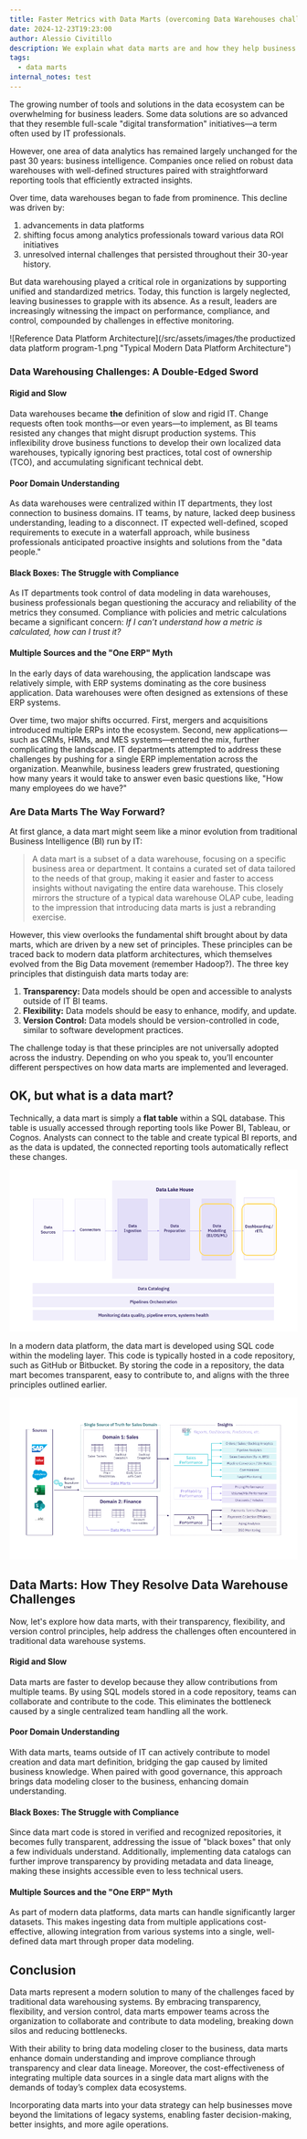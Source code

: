 ```yaml
---
title: Faster Metrics with Data Marts (overcoming Data Warehouses challenges)
date: 2024-12-23T19:23:00
author: Alessio Civitillo
description: We explain what data marts are and how they help business leaders in managing their company performance by having faster and better metrics. We start by giving a short history of data warehousing and the typical challenges, and then move over to explain data marts and how they can help companies get better metrics today.
tags:
  - data marts
internal_notes: test
---
```

The growing number of tools and solutions in the data ecosystem can be overwhelming for business leaders. Some data solutions are so advanced that they resemble full-scale "digital transformation" initiatives—a term often used by IT professionals.

However, one area of data analytics has remained largely unchanged for the past 30 years: business intelligence. Companies once relied on robust data warehouses with well-defined structures paired with straightforward reporting tools that efficiently extracted insights.

Over time, data warehouses began to fade from prominence. This decline was driven by:

1. advancements in data platforms
2. shifting focus among analytics professionals toward various data ROI initiatives
3. unresolved internal challenges that persisted throughout their 30-year history.

But data warehousing played a critical role in organizations by supporting unified and standardized metrics. Today, this function is largely neglected, leaving businesses to grapple with its absence. As a result, leaders are increasingly witnessing the impact on performance, compliance, and control, compounded by challenges in effective monitoring.

![Reference Data Platform Architecture](/src/assets/images/the productized data platform program-1.png "Typical Modern Data Platform Architecture")

### Data Warehousing Challenges: A Double-Edged Sword  

#### Rigid and Slow  

Data warehouses became **the** definition of slow and rigid IT. Change requests often took months—or even years—to implement, as BI teams resisted any changes that might disrupt production systems. This inflexibility drove business functions to develop their own localized data warehouses, typically ignoring best practices, total cost of ownership (TCO), and accumulating significant technical debt.  

#### Poor Domain Understanding  

As data warehouses were centralized within IT departments, they lost connection to business domains. IT teams, by nature, lacked deep business understanding, leading to a disconnect. IT expected well-defined, scoped requirements to execute in a waterfall approach, while business professionals anticipated proactive insights and solutions from the "data people."  

#### Black Boxes: The Struggle with Compliance  

As IT departments took control of data modeling in data warehouses, business professionals began questioning the accuracy and reliability of the metrics they consumed. Compliance with policies and metric calculations became a significant concern: _If I can’t understand how a metric is calculated, how can I trust it?_

#### Multiple Sources and the "One ERP" Myth  

In the early days of data warehousing, the application landscape was relatively simple, with ERP systems dominating as the core business application. Data warehouses were often designed as extensions of these ERP systems.  

Over time, two major shifts occurred. First, mergers and acquisitions introduced multiple ERPs into the ecosystem. Second, new applications—such as CRMs, HRMs, and MES systems—entered the mix, further complicating the landscape. IT departments attempted to address these challenges by pushing for a single ERP implementation across the organization. Meanwhile, business leaders grew frustrated, questioning how many years it would take to answer even basic questions like, "How many employees do we have?"  

### Are Data Marts The Way Forward?

At first glance, a data mart might seem like a minor evolution from traditional Business Intelligence (BI) run by IT:

> A data mart is a subset of a data warehouse, focusing on a specific business area or department. It contains a curated set of data tailored to the needs of that group, making it easier and faster to access insights without navigating the entire data warehouse. This closely mirrors the structure of a typical data warehouse OLAP cube, leading to the impression that introducing data marts is just a rebranding exercise.

However, this view overlooks the fundamental shift brought about by data marts, which are driven by a new set of principles. These principles can be traced back to modern data platform architectures, which themselves evolved from the Big Data movement (remember Hadoop?). The three key principles that distinguish data marts today are:

1. **Transparency:** Data models should be open and accessible to analysts outside of IT BI teams.
2. **Flexibility:** Data models should be easy to enhance, modify, and update.
3. **Version Control:** Data models should be version-controlled in code, similar to software development practices.

The challenge today is that these principles are not universally adopted across the industry. Depending on who you speak to, you’ll encounter different perspectives on how data marts are implemented and leveraged.

## OK, but what is a data mart?

Technically, a data mart is simply a **flat table** within a SQL database. This table is usually accessed through reporting tools like Power BI, Tableau, or Cognos. Analysts can connect to the table and create typical BI reports, and as the data is updated, the connected reporting tools automatically reflect these changes.

![Reference Data Platform with Modelling Highlight](/src/assets/images/productized_data_platform_program_2.png "Models Inside a Data Platform")

In a modern data platform, the data mart is developed using SQL code within the modeling layer. This code is typically hosted in a code repository, such as GitHub or Bitbucket. By storing the code in a repository, the data mart becomes transparent, easy to contribute to, and aligns with the three principles outlined earlier.

![data marts architecture](/src/assets/images/the_unified_insights_program.png "From Data Sources, Marts and Insights & Metrics")

## Data Marts: How They Resolve Data Warehouse Challenges

Now, let's explore how data marts, with their transparency, flexibility, and version control principles, help address the challenges often encountered in traditional data warehouse systems.

#### Rigid and Slow

Data marts are faster to develop because they allow contributions from multiple teams. By using SQL models stored in a code repository, teams can collaborate and contribute to the code. This eliminates the bottleneck caused by a single centralized team handling all the work.

#### Poor Domain Understanding

With data marts, teams outside of IT can actively contribute to model creation and data mart definition, bridging the gap caused by limited business knowledge. When paired with good governance, this approach brings data modeling closer to the business, enhancing domain understanding.

#### Black Boxes: The Struggle with Compliance

Since data mart code is stored in verified and recognized repositories, it becomes fully transparent, addressing the issue of "black boxes" that only a few individuals understand. Additionally, implementing data catalogs can further improve transparency by providing metadata and data lineage, making these insights accessible even to less technical users.

#### Multiple Sources and the "One ERP" Myth

As part of modern data platforms, data marts can handle significantly larger datasets. This makes ingesting data from multiple applications cost-effective, allowing integration from various systems into a single, well-defined data mart through proper data modeling.

## Conclusion

Data marts represent a modern solution to many of the challenges faced by traditional data warehousing systems. By embracing transparency, flexibility, and version control, data marts empower teams across the organization to collaborate and contribute to data modeling, breaking down silos and reducing bottlenecks.

With their ability to bring data modeling closer to the business, data marts enhance domain understanding and improve compliance through transparency and clear data lineage. Moreover, the cost-effectiveness of integrating multiple data sources in a single data mart aligns with the demands of today’s complex data ecosystems.

Incorporating data marts into your data strategy can help businesses move beyond the limitations of legacy systems, enabling faster decision-making, better insights, and more agile operations.
